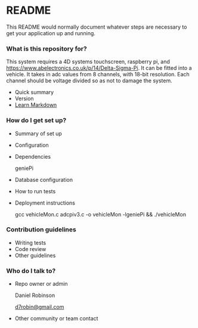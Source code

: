 # README #

This README would normally document whatever steps are necessary to get your application up and running.

### What is this repository for? ###

This system requires a 4D systems touchscreen, raspberry pi, and https://www.abelectronics.co.uk/p/14/Delta-Sigma-Pi. It can be fitted into a vehicle. It takes in adc values from 8 channels, with 18-bit resolution. Each channel should be voltage divided so as not to damage the system.

* Quick summary
* Version
* [Learn Markdown](https://bitbucket.org/tutorials/markdowndemo)

### How do I get set up? ###

* Summary of set up
* Configuration
* Dependencies

    geniePi

* Database configuration
* How to run tests
* Deployment instructions

    gcc vehicleMon.c adcpiv3.c -o vehicleMon -lgeniePi && ./vehicleMon

### Contribution guidelines ###

* Writing tests
* Code review
* Other guidelines

### Who do I talk to? ###

* Repo owner or admin

    Daniel Robinson
    
    d7robin@gmail.com

* Other community or team contact

